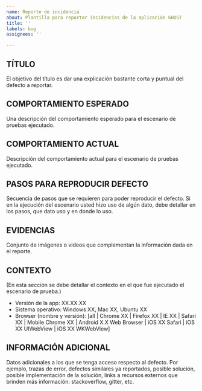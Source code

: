 ```yaml
---
name: Reporte de incidencia
about: Plantilla para reportar incidencias de la aplicación GHOST
title: ''
labels: bug
assignees: ''

---
```


## TÍTULO
El objetivo del título es dar una explicación bastante corta y puntual del defecto a reportar.

## COMPORTAMIENTO ESPERADO
Una descripción del comportamiento esperado para el escenario de pruebas ejecutado.

## COMPORTAMIENTO ACTUAL
Descripción del comportamiento actual para el escenario de pruebas ejecutado.

## PASOS PARA REPRODUCIR DEFECTO
Secuencia de pasos que se requieren para poder reproducir el defecto. Si en la ejecución del escenario usted hizo uso de algún dato, debe detallar en los pasos, que dato uso y en donde lo uso.

## EVIDENCIAS
Conjunto de imágenes o videos que complementan la información dada en el reporte.

## CONTEXTO
(En esta sección se debe detallar el contexto en el que fue ejecutado el escenario de prueba.)
- Versión de la app: XX.XX.XX
- Sistema operativo: Windows XX, Mac XX, Ubuntu XX
- Browser (nombre y versión): [all | Chrome XX | Firefox XX | IE XX | Safari XX | Mobile Chrome XX | Android X.X Web Browser | iOS XX Safari | iOS XX UIWebView | iOS XX  WKWebView]

## INFORMACIÓN ADICIONAL
Datos adicionales a los que se tenga acceso respecto al defecto. Por ejemplo, trazas de error, defectos similares ya reportados, posible solución, posible implementación de la solución, links a recursos externos que brinden más información: stackoverflow, gitter, etc.
